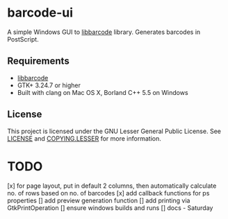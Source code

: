 # barcode-ui
A simple Windows GUI to [libbarcode](https://github.com/eschutz/libbarcode.git) library. Generates barcodes in PostScript.

## Requirements
- [libbarcode](https://github.com/eschutz/libbarcode.git)
- GTK+ 3.24.7 or higher
- Built with clang on Mac OS X, Borland C++ 5.5 on Windows

## License
This project is licensed under the GNU Lesser General Public License. See [LICENSE](../blob/master/LICENSE) and [COPYING.LESSER](../blob/master/COPYING.LESSER) for more information.

# TODO
[x] for page layout, put in default 2 columns, then automatically calculate no. of rows based on no. of barcodes
[x] add callback functions for ps properties
[] add preview generation function
[] add printing via GtkPrintOperation
[] ensure windows builds and runs
[] docs - Saturday
